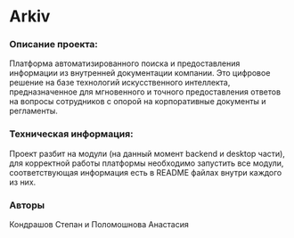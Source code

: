 # Arkiv

### Описание проекта:
Платформа автоматизированного поиска и
предоставления информации из внутренней документации компании. Это цифровое
решение на базе технологий искусственного интеллекта, предназначенное для
мгновенного и точного предоставления ответов на вопросы сотрудников с опорой на
корпоративные документы и регламенты.

### Техническая информация:
Проект разбит на модули (на данный момент backend и desktop части), для корректной работы платформы необходимо запустить все модули, соответствующая информация есть в README файлах внутри каждого из них.

### Авторы
Кондрашов Степан и Поломошнова Анастасия
